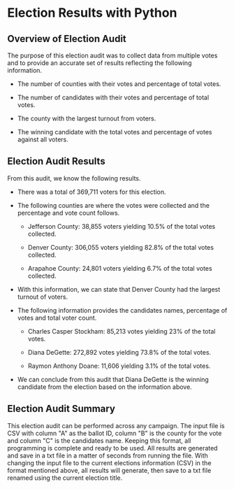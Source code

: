# Election Results with Python

## Overview of Election Audit
The purpose of this election audit was to collect data from multiple votes and to provide an accurate set of results reflecting the following information. 

* The number of counties with their votes and percentage of total votes. 

* The number of candidates with their votes and percentage of total votes.

* The county with the largest turnout from voters.

* The winning candidate with the total votes and percentage of votes against all voters. 

## Election Audit Results 

From this audit, we know the following results. 

* There was a total of 369,711 voters for this election.

* The following counties are where the votes were collected and the percentage and vote count follows. 

    * Jefferson County: 38,855 voters yielding 10.5% of the total votes collected.

    * Denver County: 306,055 voters yielding 82.8% of the total votes collected. 

    * Arapahoe County: 24,801 voters yielding 6.7% of the total votes collected. 

* With this information, we can state that Denver County had the largest turnout of voters. 

* The following information provides the candidates names, percentage of votes and total voter count. 

    * Charles Casper Stockham: 85,213 votes yielding 23% of the total votes. 

    * Diana DeGette: 272,892 votes yielding 73.8% of the total votes. 

    * Raymon Anthony Doane: 11,606 yielding 3.1% of the total votes. 

* We can conclude from this audit that Diana DeGette is the winning candidate from the election based on the information above. 

## Election Audit Summary 

This election audit can be performed across any campaign. The input file is CSV with column "A" as the ballot ID, column "B" is the county for the vote and column "C" is the candidates name. Keeping this format, all programming is complete and ready to be used. All results are generated and save in a txt file in a matter of seconds from running the file. With changing the input file to the current elections information (CSV) in the format mentioned above, all results will generate, then save to a txt file renamed using the current election title. 
